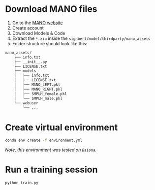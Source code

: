# Download MANO files

1. Go to the [MANO website](http://mano.is.tue.mpg.de/)
2. Create account
3. Download Models & Code
4. Extract the `*.zip` inside the `signbert/model/thirdparty/mano_assets`
5. Folder structure should look like this:
```bash
mano_assets/
    ├── info.txt
    ├── __init__.py
    ├── LICENSE.txt
    ├── models
    │   ├── info.txt
    │   ├── LICENSE.txt
    │   ├── MANO_LEFT.pkl
    │   ├── MANO_RIGHT.pkl
    │   ├── SMPLH_female.pkl
    │   └── SMPLH_male.pkl
    └── webuser
        └── ...
```

# Create virtual environment

```bash
conda env create -f environment.yml
```

_Note, this environment was tested on `Baiona`._

# Run a training session
```bash
python train.py
```
